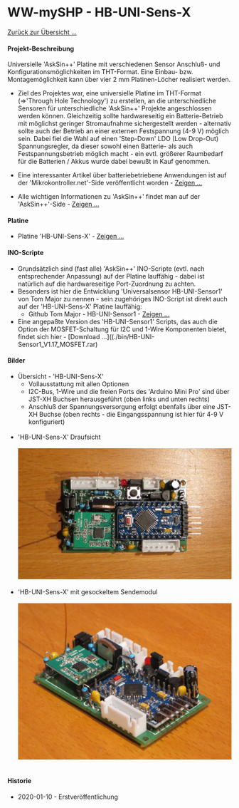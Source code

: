 # WW-mySHP - HB-UNI-Sens-X

[Zurück zur Übersicht ...](../README.md)

#### Projekt-Beschreibung

Universielle 'AskSin++' Platine mit verschiedenen Sensor Anschluß- und Konfigurationsmöglichkeiten im THT-Format. Eine Einbau- bzw. Montagemöglichkeit kann über vier 2 mm Platinen-Löcher realisiert werden.

- Ziel des Projektes war, eine universielle Platine im THT-Format (=>'Through Hole Technology') zu erstellen, an die unterschiedliche Sensoren für unterschiedliche 'AskSin++' Projekte angeschlossen werden können. Gleichzeitig sollte hardwareseitig ein Batterie-Betrieb mit möglichst geringer Stromaufnahme sichergestellt werden - alternativ sollte auch der Betrieb an einer externen Festspannung (4-9 V) möglich sein.
Dabei fiel die Wahl auf einen 'Step-Down' LDO (Low Drop-Out) Spannungsregler, da dieser sowohl einen Batterie- als auch Festspannungsbetrieb möglich macht - ein evtl. größerer Raumbedarf für die Batterien / Akkus wurde dabei bewußt in Kauf genommen.

- Eine interessanter Artikel über batteriebetriebene Anwendungen ist auf der 'Mikrokontroller.net'-Side veröffentlicht worden - [Zeigen ...](https://www.mikrocontroller.net/articles/Versorgung_aus_einer_Zelle)
- Alle wichtigen Informationen zu 'AskSin++' findet man auf der 'AskSin++'-Side - [Zeigen ...](https://asksinpp.de/)

#### Platine
- Platine 'HB-UNI-Sens-X' - [Zeigen ...](https://github.com/wolwin/WW-myPCB/blob/master/PCB_HB-UNI-Sens-X/README.md)

#### INO-Scripte
- Grundsätzlich sind (fast alle) 'AskSin++' INO-Scripte (evtl. nach entsprechender Anpassung) auf der Platine lauffähig - dabei ist natürlich auf die hardwareseitige Port-Zuordnung zu achten.
- Besonders ist hier die Entwicklung 'Universalsensor HB-UNI-Sensor1' von Tom Major zu nennen - sein zugehöriges INO-Script ist direkt auch auf der 'HB-UNI-Sens-X' Platine lauffähig:
  - Github Tom Major - HB-UNI-Sensor1 - [Zeigen ...](https://github.com/TomMajor/SmartHome/tree/master/HB-UNI-Sensor1)
- Eine angepaßte Version des 'HB-UNI-Sensor1' Scripts, das auch die Option der MOSFET-Schaltung für I2C und 1-Wire Komponenten bietet, findet sich hier - [Download ...]((./bin/HB-UNI-Sensor1_V1.17_MOSFET.rar)

#### Bilder
- Übersicht - 'HB-UNI-Sens-X'
  - Vollausstattung mit allen Optionen
  - I2C-Bus, 1-Wire und die freien Ports des 'Arduino Mini Pro' sind über JST-XH Buchsen herausgeführt (oben links und unten rechts)
  - Anschluß der Spannungsversorgung erfolgt ebenfalls über eine JST-XH Buchse (oben rechts - die Eingangsspannung ist hier für 4-9 V konfiguriert)
<br><br>
- 'HB-UNI-Sens-X' Draufsicht
<br><br>
![WW-mySHP - HB-UNI-Sens-X](./img/SHP_HB-UNI-Sens-X_01.jpg "HB-UNI-Sens-X")
<br><br>
- 'HB-UNI-Sens-X' mit gesockeltem Sendemodul
<br><br>
![WW-mySHP - HB-UNI-Sens-X](./img/SHP_HB-UNI-Sens-X_02.jpg "HB-UNI-Sens-X")
<br><br>

#### Historie
- 2020-01-10 - Erstveröffentlichung
